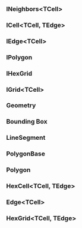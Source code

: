 ### INeighbors\<TCell>

### ICell\<TCell, TEdge>

### IEdge\<TCell>

### IPolygon

### IHexGrid

### IGrid\<TCell>

### Geometry

### Bounding Box

### LineSegment

### PolygonBase

### Polygon

### HexCell<TCell, TEdge>

### Edge\<TCell>

### HexGrid<TCell, TEdge>